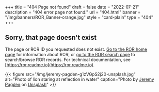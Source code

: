 +++
title = "404 Page not found"
draft = false
date = "2022-07-21"
description = "404 error page not found."
url = "404.html"
banner = "/img/banners/ROR_Banner-orange.jpg"
style = "card-plain"
type = "404"
+++

## Sorry, that page doesn't exist

The page or ROR ID you requested does not exist. [Go to the ROR home page](/) for information about ROR, or [go to the ROR search page](/search) to search/browse ROR records. For technical documentation, see [https://ror.readme.io](https://ror.readme.io).

{{< figure src="/img/jeremy-pagden-g1zVGpS2j20-unsplash.jpg" alt="Photo of lion staring at reflection in water" caption="Photo by [Jeremy Pagden](https://unsplash.com/ja/@jeremypagden) on [Unsplash](https://unsplash.com/images/animals/lion)" >}}
